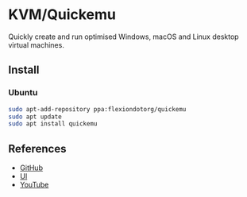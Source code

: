 # KVM/Quickemu

Quickly create and run optimised Windows, macOS and Linux desktop virtual machines. 

## Install

### Ubuntu

```bash
sudo apt-add-repository ppa:flexiondotorg/quickemu
sudo apt update
sudo apt install quickemu
```

## References

* [GitHub](https://github.com/quickemu-project/quickemu)
* [UI](https://github.com/quickgui/quickgui)
* [YouTube](https://www.youtube.com/watch?v=AOTYWEgw0hI)
